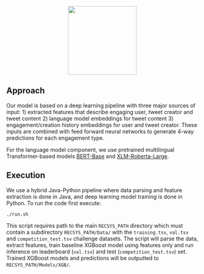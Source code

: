 <p align="center">
<a href="https://layer6.ai/"><img src="https://github.com/layer6ai-labs/DropoutNet/blob/master/logs/logobox.jpg" width="180"></a>
</p>

## Approach

Our model is based on a deep learning pipeline with three major sources of input: 1) extracted features that describe engaging user, tweet creator and tweet content 2) language model embeddings for tweet content 3) engagement/creation history embeddings for user and tweet creator. These inputs are combined with feed forward neural networks to generate 4-way predictions for each engagement type.

For the language model component, we use pretrained multilingual Transformer-based models [BERT-Base](https://huggingface.co/bert-base-multilingual-cased) and [XLM-Roberta-Large](https://huggingface.co/xlm-roberta-large).


## Execution

We use a hybrid Java-Python pipeline where data parsing and feature extraction is done in Java, and deep learning model training is done in Python. To run the code first execute:
```
./run.sh
```
This script requires path to the main `RECSYS_PATH` directory which must contain a subdirectory `RECSYS_PATH/Data/` with the `training.tsv`, `val.tsv` and `competition_test.tsv` challenge datasets. The script will parse the data, extract features, train baseline XGBoost model using features only and run inference on leaderboard (`val.tsv`) and  test (`competition_test.tsv`) set. Trained XGBoost models and predictions will be outputted to `RECSYS_PATH/Models/XGB/`.




